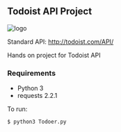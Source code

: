 ## Todoist API Project

![logo](https://d3ptyyxy2at9ui.cloudfront.net/a8ce260e15b1af72ba2d939bc34726bd.png)

Standard API:	http://todoist.com/API/

Hands on project for Todoist API

### Requirements

* Python 3
* requests 2.2.1

To run:

    $ python3 Todoer.py